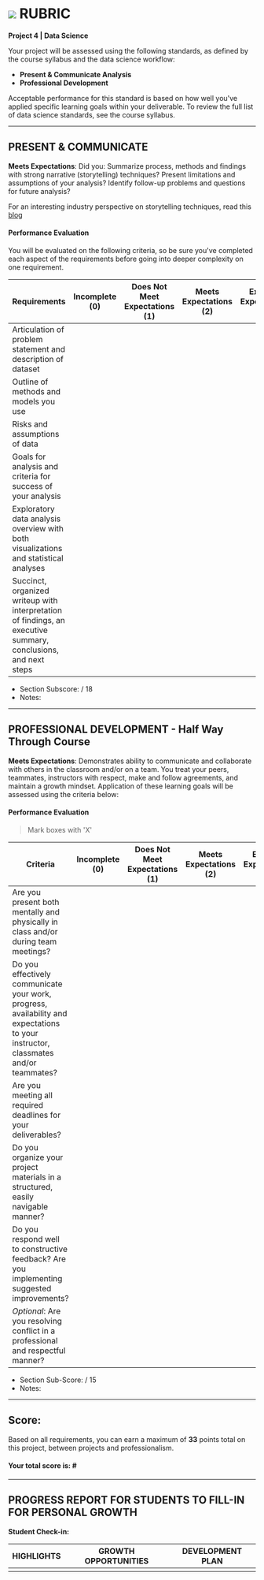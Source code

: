 # ![](https://ga-dash.s3.amazonaws.com/production/assets/logo-9f88ae6c9c3871690e33280fcf557f33.png) RUBRIC
**Project 4 | Data Science** 	 						

Your project will be assessed using the following standards, as defined by the course syllabus and the data science workflow:

- **Present & Communicate Analysis**
- **Professional Development**

Acceptable performance for this standard is based on how well you've applied specific learning goals within your deliverable. To review the full list of data science standards, see the course syllabus.

---

## PRESENT & COMMUNICATE
**Meets Expectations**: Did you: Summarize process, methods and findings with strong narrative (storytelling) techniques? Present limitations and assumptions of your analysis? Identify follow-up problems and questions for future analysis?

For an interesting industry perspective on storytelling techniques, read this [blog](https://www.kdnuggets.com/2016/07/storytelling-power-influence-data-science.html)

#### Performance Evaluation
You will be evaluated on the following criteria, so be sure you've completed each aspect of the requirements before going into deeper complexity on one requirement.

| Requirements | Incomplete (0) | Does Not Meet Expectations (1) | Meets Expectations (2) | Exceeds Expectations (3) |
|---|---|---|---|---|
| Articulation of problem statement and description of dataset | | | | |
| Outline of methods and models you use | | | | |
| Risks and assumptions of data | | | | |
| Goals for analysis and criteria for success of your analysis | | | | |
| Exploratory data analysis overview with both visualizations and statistical analyses | | | | |
| Succinct, organized writeup with interpretation of findings, an executive summary, conclusions, and next steps | | | | |

- Section Subscore:  / 18
- Notes:


---

## PROFESSIONAL DEVELOPMENT - Half Way Through Course
**Meets Expectations**: Demonstrates ability to communicate and collaborate with others in the classroom and/or on a team. You treat your peers, teammates, instructors with respect, make and follow agreements, and maintain a growth mindset. Application of these learning goals will be assessed using the criteria below:

#### Performance Evaluation
> Mark boxes with 'X'

| Criteria | Incomplete (0) | Does Not Meet Expectations (1) | Meets Expectations (2) | Exceeds Expectations (3) |
|---|---|---|---|---|
| Are you present both mentally and physically in class and/or during team meetings? | | | | |
| Do you effectively communicate your work, progress, availability and expectations to your instructor, classmates and/or teammates? | | | | |
| Are you meeting all required deadlines for your deliverables? | | | | |
| Do you organize your project materials in a structured, easily navigable manner? | | | | |
| Do you respond well to constructive feedback? Are you implementing suggested improvements? | | | | |
| *Optional*: Are you resolving conflict in a professional and respectful manner? | | | | |

- Section Sub-Score:  / 15
- Notes:

---

## Score:
Based on all requirements, you can earn a maximum of  **33**  points total on this project, between projects and professionalism.

#### Your total score is: **#**


---

## PROGRESS REPORT FOR STUDENTS TO FILL-IN FOR PERSONAL GROWTH

**Student Check-in:**

|HIGHLIGHTS|GROWTH OPPORTUNITIES|DEVELOPMENT PLAN|
|---|---|---|
| | | |

